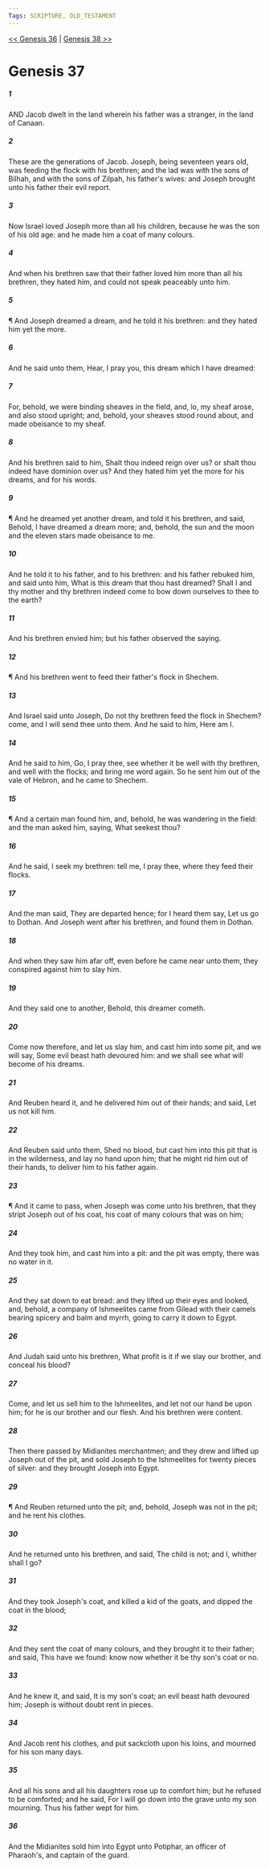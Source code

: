 ```yaml
---
Tags: SCRIPTURE, OLD_TESTAMENT
---
```


[<< Genesis 36](OLD_TESTAMENT/01_Genesis/Genesis_36.md) | [Genesis 38 >>](OLD_TESTAMENT/01_Genesis/Genesis_38.md)

# Genesis 37

##### 1
 AND Jacob dwelt in the land wherein his father was a stranger, in the land of Canaan.
##### 2
 These are the generations of Jacob.  Joseph, being seventeen years old, was feeding the flock with his brethren; and the lad was with the sons of Bilhah, and with the sons of Zilpah, his father's wives: and Joseph brought unto his father their evil report.
##### 3
 Now Israel loved Joseph more than all his children, because he was the son of his old age: and he made him a coat of many colours.
##### 4
 And when his brethren saw that their father loved him more than all his brethren, they hated him, and could not speak peaceably unto him.
##### 5
 ¶ And Joseph dreamed a dream, and he told it his brethren: and they hated him yet the more.
##### 6
 And he said unto them, Hear, I pray you, this dream which I have dreamed:
##### 7
 For, behold, we were binding sheaves in the field, and, lo, my sheaf arose, and also stood upright; and, behold, your sheaves stood round about, and made obeisance to my sheaf.
##### 8
 And his brethren said to him, Shalt thou indeed reign over us?  or shalt thou indeed have dominion over us?  And they hated him yet the more for his dreams, and for his words.
##### 9
 ¶ And he dreamed yet another dream, and told it his brethren, and said, Behold, I have dreamed a dream more; and, behold, the sun and the moon and the eleven stars made obeisance to me.
##### 10
 And he told it to his father, and to his brethren: and his father rebuked him, and said unto him, What is this dream that thou hast dreamed?  Shall I and thy mother and thy brethren indeed come to bow down ourselves to thee to the earth?
##### 11
 And his brethren envied him; but his father observed the saying.
##### 12
 ¶ And his brethren went to feed their father's flock in Shechem.
##### 13
 And Israel said unto Joseph, Do not thy brethren feed the flock in Shechem?  come, and I will send thee unto them.  And he said to him, Here am I.
##### 14
 And he said to him, Go, I pray thee, see whether it be well with thy brethren, and well with the flocks; and bring me word again.  So he sent him out of the vale of Hebron, and he came to Shechem.
##### 15
 ¶ And a certain man found him, and, behold, he was wandering in the field: and the man asked him, saying, What seekest thou?
##### 16
 And he said, I seek my brethren: tell me, I pray thee, where they feed their flocks.
##### 17
 And the man said, They are departed hence; for I heard them say, Let us go to Dothan.  And Joseph went after his brethren, and found them in Dothan.
##### 18
 And when they saw him afar off, even before he came near unto them, they conspired against him to slay him.
##### 19
 And they said one to another, Behold, this dreamer cometh.
##### 20
 Come now therefore, and let us slay him, and cast him into some pit, and we will say, Some evil beast hath devoured him: and we shall see what will become of his dreams.
##### 21
 And Reuben heard it, and he delivered him out of their hands; and said, Let us not kill him.
##### 22
 And Reuben said unto them, Shed no blood, but cast him into this pit that is in the wilderness, and lay no hand upon him; that he might rid him out of their hands, to deliver him to his father again.
##### 23
 ¶ And it came to pass, when Joseph was come unto his brethren, that they stript Joseph out of his coat, his coat of many colours that was on him;
##### 24
 And they took him, and cast him into a pit: and the pit was empty, there was no water in it.
##### 25
 And they sat down to eat bread: and they lifted up their eyes and looked, and, behold, a company of Ishmeelites came from Gilead with their camels bearing spicery and balm and myrrh, going to carry it down to Egypt.
##### 26
 And Judah said unto his brethren, What profit is it if we slay our brother, and conceal his blood?
##### 27
 Come, and let us sell him to the Ishmeelites, and let not our hand be upon him; for he is our brother and our flesh.  And his brethren were content.
##### 28
 Then there passed by Midianites merchantmen; and they drew and lifted up Joseph out of the pit, and sold Joseph to the Ishmeelites for twenty pieces of silver: and they brought Joseph into Egypt.
##### 29
 ¶ And Reuben returned unto the pit; and, behold, Joseph was not in the pit; and he rent his clothes.
##### 30
 And he returned unto his brethren, and said, The child is not; and I, whither shall I go?
##### 31
 And they took Joseph's coat, and killed a kid of the goats, and dipped the coat in the blood;
##### 32
 And they sent the coat of many colours, and they brought it to their father; and said, This have we found: know now whether it be thy son's coat or no.
##### 33
 And he knew it, and said, It is my son's coat; an evil beast hath devoured him; Joseph is without doubt rent in pieces.
##### 34
 And Jacob rent his clothes, and put sackcloth upon his loins, and mourned for his son many days.
##### 35
 And all his sons and all his daughters rose up to comfort him; but he refused to be comforted; and he said, For I will go down into the grave unto my son mourning.  Thus his father wept for him.
##### 36
 And the Midianites sold him into Egypt unto Potiphar, an officer of Pharaoh's, and captain of the guard.

